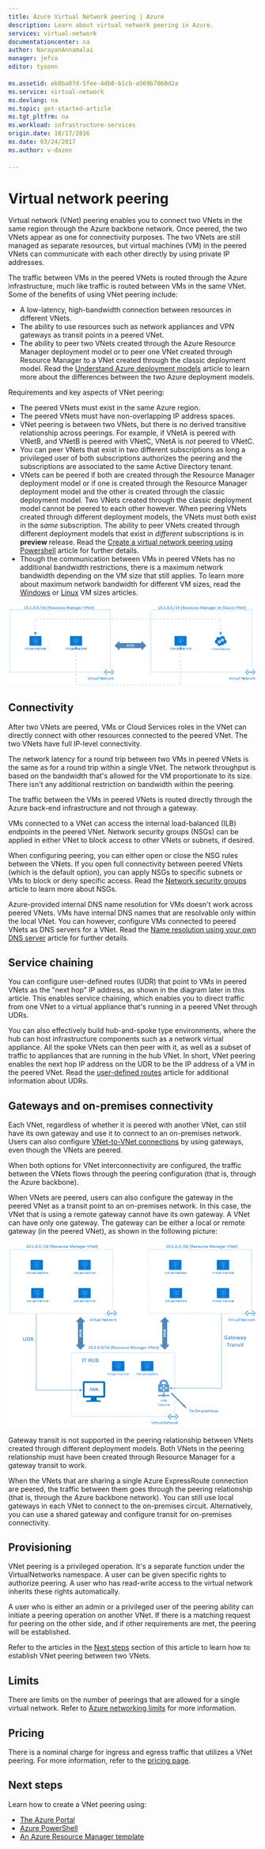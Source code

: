 ```yaml
---
title: Azure Virtual Network peering | Azure
description: Learn about virtual network peering in Azure.
services: virtual-network
documentationcenter: na
author: NarayanAnnamalai
manager: jefco
editor: tysonn

ms.assetid: eb0ba07d-5fee-4db0-b1cb-a569b7060d2a
ms.service: virtual-network
ms.devlang: na
ms.topic: get-started-article
ms.tgt_pltfrm: na
ms.workload: infrastructure-services
origin.date: 10/17/2016
ms.date: 03/24/2017
ms.author: v-dazen

---
```

# Virtual network peering
Virtual network (VNet) peering enables you to connect two VNets in the same region through the Azure backbone network. Once peered, the two VNets appear as one for connectivity purposes. The two VNets are still managed as separate resources, but virtual machines (VM) in the peered VNets can communicate with each other directly by using private IP addresses.

The traffic between VMs in the peered VNets is routed through the Azure infrastructure, much like traffic is routed between VMs in the same VNet. Some of the benefits of using VNet peering include:

* A low-latency, high-bandwidth connection between resources in different VNets.
* The ability to use resources such as network appliances and VPN gateways as transit points in a peered VNet.
* The ability to peer two VNets created through the Azure Resource Manager deployment model or to peer one VNet created through Resource Manager to a VNet created through the classic deployment model. Read the [Understand Azure deployment models](../azure-resource-manager/resource-manager-deployment-model.md) article to learn more about the differences between the two Azure deployment models.

Requirements and key aspects of VNet peering:

* The peered VNets must exist in the same Azure region.
* The peered VNets must have non-overlapping IP address spaces.
* VNet peering is between two VNets, but there is no derived transitive relationship across peerings. For example, if VNetA is peered with VNetB, and VNetB is peered with VNetC, VNetA is *not* peered to VNetC.
* You can peer VNets that exist in two different subscriptions as long a privileged user of both subscriptions authorizes the peering and the subscriptions are associated to the same Active Directory tenant.
* VNets can be peered if both are created through the Resource Manager deployment model or if one is created through the Resource Manager deployment model and the other is created through the classic deployment model. Two VNets created through the classic deployment model cannot be peered to each other however. When peering VNets created through different deployment models, the VNets must both exist in  the *same* subscription. The ability to peer VNets created through different deployment models that exist in *different* subscriptions is in **preview** release. Read the [Create a virtual network peering using Powershell](virtual-networks-create-vnetpeering-arm-ps.md) article for further details.
* Though the communication between VMs in peered VNets has no additional bandwidth restrictions, there is a maximum network bandwidth depending on the VM size that still applies. To learn more about maximum network bandwidth for different VM sizes, read the [Windows](../virtual-machines/windows/sizes.md) or [Linux](../virtual-machines/linux/sizes.md) VM sizes articles.

![Basic VNet peering](./media/virtual-networks-peering-overview/figure01.png)

## Connectivity
After two VNets are peered, VMs or Cloud Services roles in the VNet can directly connect with other resources connected to the peered VNet. The two VNets have full IP-level connectivity.

The network latency for a round trip between two VMs in peered VNets is the same as for a round trip within a single VNet. The network throughput is based on the bandwidth that's allowed for the VM proportionate to its size. There isn't any additional restriction on bandwidth within the peering.

The traffic between the VMs in peered VNets is routed directly through the Azure back-end infrastructure and not through a gateway.

VMs connected to a VNet can access the internal load-balanced (ILB) endpoints in the peered VNet. Network security groups (NSGs) can be applied in either VNet to block access to other VNets or subnets, if desired.

When configuring peering, you can either open or close the NSG rules between the VNets. If you open full connectivity between peered VNets (which is the default option), you can apply NSGs to specific subnets or VMs to block or deny specific access. Read the [Network security groups](virtual-networks-nsg.md) article to learn more about NSGs.

Azure-provided internal DNS name resolution for VMs doesn't work across peered VNets. VMs have internal DNS names that are resolvable only within the local VNet. You can however, configure VMs connected to peered VNets as DNS servers for a VNet. Read the [Name resolution using your own DNS server](virtual-networks-name-resolution-for-vms-and-role-instances.md#name-resolution-using-your-own-dns-server) article for further details.

## Service chaining
You can configure user-defined routes (UDR) that point to VMs in peered VNets as the "next hop" IP address, as shown in the diagram later in this article. This enables service chaining, which enables you to direct traffic from one VNet to a virtual appliance that's running in a peered VNet through UDRs.

You can also effectively build hub-and-spoke type environments, where the hub can host infrastructure components such as a network virtual appliance. All the spoke VNets can then peer with it, as well as a subset of traffic to appliances that are running in the hub VNet. In short, VNet peering enables the next hop IP address on the UDR to be the IP address of a VM in the peered VNet. Read the [user-defined routes](virtual-networks-udr-overview.md) article for additional information about UDRs.

## Gateways and on-premises connectivity
Each VNet, regardless of whether it is peered with another VNet, can still have its own gateway and use it to connect to an on-premises network. Users can also configure [VNet-to-VNet connections](../vpn-gateway/vpn-gateway-vnet-vnet-rm-ps.md) by using gateways, even though the VNets are peered.

When both options for VNet interconnectivity are configured, the traffic between the VNets flows through the peering configuration (that is, through the Azure backbone).

When VNets are peered, users can also configure the gateway in the peered VNet as a transit point to an on-premises network. In this case, the VNet that is using a remote gateway cannot have its own gateway. A VNet can have only one gateway. The gateway can be either a local or remote gateway (in the peered VNet), as shown in the following picture:

![VNet peering transit](./media/virtual-networks-peering-overview/figure02.png)

Gateway transit is not supported in the peering relationship between VNets created through different deployment models. Both VNets in the peering relationship must have been created through Resource Manager for a gateway transit to work.

When the VNets that are sharing a single Azure ExpressRoute connection are peered, the traffic between them goes through the peering relationship (that is, through the Azure backbone network). You can still use local gateways in each VNet to connect to the on-premises circuit. Alternatively, you can use a shared gateway and configure transit for on-premises connectivity.

## Provisioning
VNet peering is a privileged operation. It's a separate function under the VirtualNetworks namespace. A user can be given specific rights to authorize peering. A user who has read-write access to the virtual network inherits these rights automatically.

A user who is either an admin or a privileged user of the peering ability can initiate a peering operation on another VNet. If there is a matching request for peering on the other side, and if other requirements are met, the peering will be established.

Refer to the articles in the [Next steps](#next-steps) section of this article to learn how to establish VNet peering between two VNets.

## Limits
There are limits on the number of peerings that are allowed for a single virtual network. Refer to [Azure networking limits](../azure-subscription-service-limits.md#networking-limits) for more information.

## Pricing
There is a nominal charge for ingress and egress traffic that utilizes a VNet peering. For more information, refer to the [pricing page](https://www.azure.cn/pricing/details/networking/).

## <a name="next-steps"></a>Next steps
Learn how to create a VNet peering using:

* [The Azure Portal](virtual-networks-create-vnetpeering-arm-portal.md)
* [Azure PowerShell](virtual-networks-create-vnetpeering-arm-ps.md)
* [An Azure Resource Manager template](virtual-networks-create-vnetpeering-arm-template-click.md)
